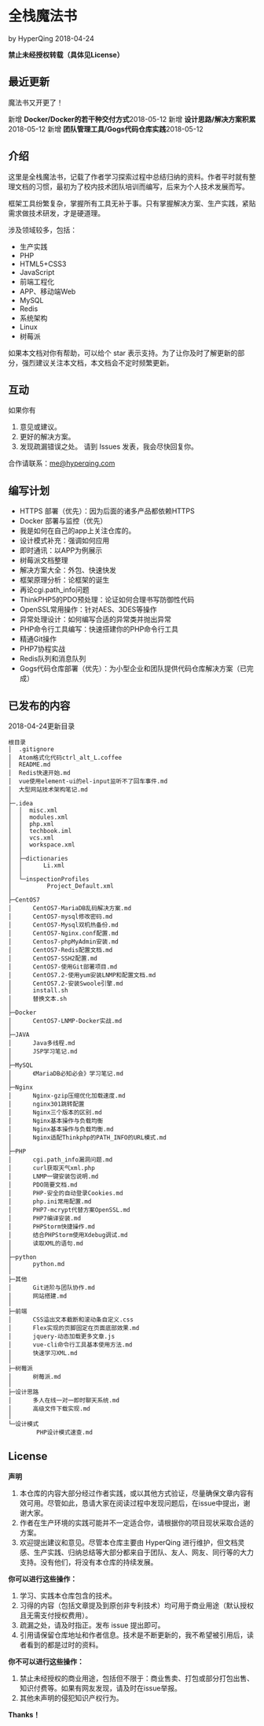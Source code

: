 # 全栈魔法书

by HyperQing 2018-04-24

**禁止未经授权转载（具体见License）**

## 最近更新

魔法书又开更了！

新增 **Docker/Docker的若干种交付方式**2018-05-12
新增 **设计思路/解决方案积累**2018-05-12
新增 **团队管理工具/Gogs代码仓库实践**2018-05-12

## 介绍

这里是全栈魔法书，记载了作者学习探索过程中总结归纳的资料。作者平时就有整理文档的习惯，最初为了校内技术团队培训而编写，后来为个人技术发展而写。

框架工具纷繁复杂，掌握所有工具无补于事。只有掌握解决方案、生产实践，紧贴需求做技术研发，才是硬道理。

涉及领域较多，包括：

- 生产实践
- PHP
- HTML5+CSS3
- JavaScript
- 前端工程化
- APP、移动端Web
- MySQL
- Redis
- 系统架构
- Linux
- 树莓派

如果本文档对你有帮助，可以给个 star 表示支持。为了让你及时了解更新的部分，强烈建议关注本文档，本文档会不定时频繁更新。

## 互动

如果你有
1. 意见或建议。
2. 更好的解决方案。
3. 发现疏漏错误之处。
请到 Issues 发表，我会尽快回复你。

合作请联系：me@hyperqing.com

## 编写计划

- HTTPS 部署（优先）：因为后面的诸多产品都依赖HTTPS
- Docker 部署与监控（优先）
- 我是如何在自己的app上关注仓库的。
- 设计模式补充：强调如何应用
- 即时通讯：以APP为例展示
- 树莓派文档整理
- 解决方案大全：外包、快速快发
- 框架原理分析：论框架的诞生
- 再论cgi.path_info问题
- ThinkPHP5的PDO预处理：论证如何合理书写防御性代码
- OpenSSL常用操作：针对AES、3DES等操作
- 异常处理设计：如何编写合适的异常类并抛出异常
- PHP命令行工具编写：快速搭建你的PHP命令行工具
- 精通Git操作
- PHP7协程实战
- Redis队列和消息队列
- Gogs代码仓库部署（优先）：为小型企业和团队提供代码仓库解决方案（已完成）

## 已发布的内容

2018-04-24更新目录
```
根目录
│  .gitignore
│  Atom格式化代码ctrl_alt_L.coffee
│  README.md
│  Redis快速开始.md
│  vue使用element-ui的el-input监听不了回车事件.md
│  大型网站技术架构笔记.md
│
├─.idea
│  │  misc.xml
│  │  modules.xml
│  │  php.xml
│  │  techbook.iml
│  │  vcs.xml
│  │  workspace.xml
│  │
│  ├─dictionaries
│  │      Li.xml
│  │
│  └─inspectionProfiles
│          Project_Default.xml
│
├─CentOS7
│      CentOS7-MariaDB乱码解决方案.md
│      CentOS7-mysql修改密码.md
│      CentOS7-Mysql双机热备份.md
│      CentOS7-Nginx.conf配置.md
│      Centos7-phpMyAdmin安装.md
│      CentOS7-Redis配置文档.md
│      CentOS7-SSH2配置.md
│      CentOS7-使用Git部署项目.md
│      CentOS7.2-使用yum安装LNMP和配置文档.md
│      CentOS7.2-安装Swoole引擎.md
│      install.sh
│      替换文本.sh
│
├─Docker
│      CentOS7-LNMP-Docker实战.md
│
├─JAVA
│      Java多线程.md
│      JSP学习笔记.md
│
├─MySQL
│      《MariaDB必知必会》学习笔记.md
│
├─Nginx
│      Nginx-gzip压缩优化加载速度.md
│      nginx301跳转配置
│      Nginx三个版本的区别.md
│      Nginx基本操作与负载均衡
│      Nginx基本操作与负载均衡.md
│      Nginx适配Thinkphp的PATH_INFO的URL模式.md
│
├─PHP
│      cgi.path_info漏洞问题.md
│      curl获取天气xml.php
│      LNMP一键安装包说明.md
│      PDO简要文档.md
│      PHP-安全的自动登录Cookies.md
│      php.ini常用配置.md
│      PHP7-mcrypt代替方案OpenSSL.md
│      PHP7编译安装.md
│      PHPStorm快捷操作.md
│      结合PHPStorm使用Xdebug调试.md
│      读取XML的语句.md
│
├─python
│      python.md
│
├─其他
│      Git进阶与团队协作.md
│      网站搭建.md
│
├─前端
│      CSS溢出文本截断和滚动条自定义.css
│      Flex实现的页脚固定在页面底部效果.md
│      jquery-动态加载更多文章.js
│      vue-cli命令行工具基本使用方法.md
│      快速学习XML.md
│
├─树莓派
│      树莓派.md
│
├─设计思路
│      多人在线一对一即时聊天系统.md
│      高级文件下载实现.md
│
└─设计模式
        PHP设计模式速查.md
```

## License

**声明**
1. 本仓库的内容大部分经过作者实践，或以其他方式验证，尽量确保文章内容有效可用。尽管如此，恳请大家在阅读过程中发现问题后，在issue中提出，谢谢大家。
2. 作者在生产环境的实践可能并不一定适合你，请根据你的项目现状采取合适的方案。
3. 欢迎提出建议和意见。尽管本仓库主要由 HyperQing 进行维护，但文档灵感、生产实践、归纳总结等大部分都来自于团队、友人、网友、同行等的大力支持。没有他们，将没有本仓库的持续发展。

**你可以进行这些操作：**
1. 学习、实践本仓库包含的技术。
2. 习得的内容（包括文章提及到原创非专利技术）均可用于商业用途（默认授权且无需支付授权费用）。
3. 疏漏之处，请及时指正。发布 issue 提出即可。
4. 引用请保留仓库地址和作者信息。技术是不断更新的，我不希望被引用后，读者看到的都是过时的资料。

**你不可以进行这些操作：**
1. 禁止未经授权的商业用途，包括但不限于：商业售卖、打包或部分打包出售、知识付费等。如果有网友发现，请及时在issue举报。
2. 其他未声明的侵犯知识产权行为。

**Thanks！**
